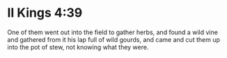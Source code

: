 # II Kings 4:39

One of them went out into the field to gather herbs, and found a wild vine and gathered from it his lap full of wild gourds, and came and cut them up into the pot of stew, not knowing what they were.
